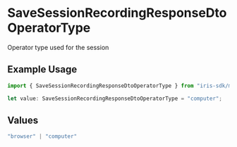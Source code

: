 # SaveSessionRecordingResponseDtoOperatorType

Operator type used for the session

## Example Usage

```typescript
import { SaveSessionRecordingResponseDtoOperatorType } from "iris-sdk/models/components";

let value: SaveSessionRecordingResponseDtoOperatorType = "computer";
```

## Values

```typescript
"browser" | "computer"
```